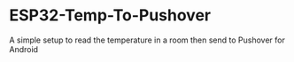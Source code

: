 # ESP32-Temp-To-Pushover
A simple setup to read the temperature in a room then send to Pushover for Android
